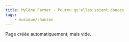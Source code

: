 ```yaml
---
title: Mylène Farmer - Pourvu qu'elles soient douces
tags:
    - musique/chanson
---
```


Page créée automatiquement, mais vide.
